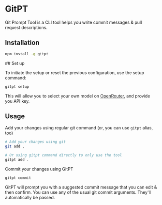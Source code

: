 # GitPT

Git Prompt Tool is a CLI tool helps you write commit messages & pull request descriptions.

## Installation

```bash
npm install -g gitpt
```

## Set up

To initiate the setup or reset the previous configuration, use the setup command:

```bash
gitpt setup
```

This will allow you to select your own model on [OpenRouter](https://openrouter.ai/), and provide you API key.

## Usage

Add your changes using regular git command (or, you can use `gitpt` alias, too)

```bash
# Add your changes using git
git add .

# Or using gitpt command directly to only use the tool 
gitpt add .
```

Commit your changes using GitPT

```bash
gitpt commit
```

GitPT will prompt you with a suggested commit message that you can edit & then confirm. You can use any of the usual git commit arguments. They'll automatically be passed.


